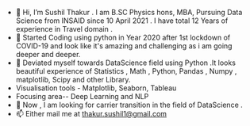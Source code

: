 - 👋 Hi, I’m Sushil Thakur . I am B.SC Physics hons, MBA, Pursuing  Data Science from INSAID since 10 April 2021 . I have total 12 Years of experience in Travel domain . 
- 👀 Started Coding using python in Year 2020 after 1st lockdown of COVID-19 and look like it's amazing and challenging as i am going deeper and deeper.
- 🌱 Deviated myself towards DataScience field using Python .It looks beautiful experience of Statistics , Math , Python, Pandas , Numpy , matplotlib, Scipy and other Library.
- Visualisation tools - Matplotlib, Seaborn, Tableau
- Focusing area-- Deep Learning and NLP 
- 💞️  Now , I am looking for carrier transition in the field of DataScience .
- 📫 Either mail me at thakur.sushil1@gmail.com

<!---
sushil1902/sushil1902 is a ✨ special ✨ repository because its `README.md` (this file) appears on your GitHub profile.
You can click the Preview link to take a look at your changes.
--->
